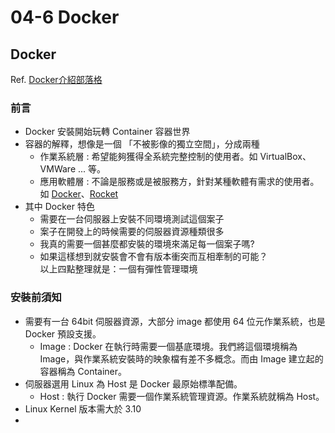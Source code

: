 # 04-6 Docker

## Docker

Ref. [Docker介紹部落格](https://blog.hellosanta.com.tw/%E7%B6%B2%E7%AB%99%E8%A8%AD%E8%A8%88/%E4%BC%BA%E6%9C%8D%E5%99%A8/%E6%95%99%E4%BD%A0%E4%B8%80%E6%AC%A1%E5%AD%B8%E6%9C%83%E5%AE%89%E8%A3%9D-docker-%E9%96%8B%E5%A7%8B%E7%8E%A9%E8%BD%89-container%C2%A0%E5%AE%B9%E5%99%A8%E4%B8%96%E7%95%8C)

### 前言

* Docker 安裝開始玩轉 Container 容器世界
* 容器的解釋，想像是一個 「不被影像的獨立空間」，分成兩種
	+ 作業系統層 : 希望能夠獲得全系統完整控制的使用者。如 VirtualBox、VMWare ... 等。
	+ 應用軟體層 : 不論是服務或是被服務方，針對某種軟體有需求的使用者。如 [Docker](https://www.docker.com/)、[Rocket](https://coreos.com/rkt/docs/latest/)
* 其中 Docker 特色
	+ 需要在一台伺服器上安裝不同環境測試這個案子
	+ 案子在開發上的時候需要的伺服器資源種類很多
	+ 我真的需要一個甚麼都安裝的環境來滿足每一個案子嗎?
	+ 如果這樣想到就安裝會不會有版本衝突而互相牽制的可能？<br>
以上四點整理就是：一個有彈性管理環境

### 安裝前須知

* 需要有一台 64bit 伺服器資源，大部分 image 都使用 64 位元作業系統，也是 Docker 預設支援。
	* Image : Docker 在執行時需要一個基底環境。我們將這個環境稱為 Image，與作業系統安裝時的映象檔有差不多概念。而由 Image 建立起的容器稱為 Container。
* 伺服器選用 Linux 為 Host 是 Docker 最原始標準配備。
	* Host : 執行 Docker 需要一個作業系統管理資源。作業系統就稱為 Host。
* Linux Kernel 版本需大於 3.10
* 